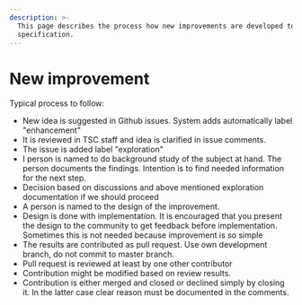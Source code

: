 ```yaml
---
description: >-
  This page describes the process how new improvements are developed to the
  specification.
---
```


# New improvement

Typical process to follow:

* New idea is suggested in Github issues. System adds automatically label "enhancement"
* It is reviewed in TSC staff and idea is clarified in issue comments.&#x20;
* The issue is added label "exploration"&#x20;
* I person is named to do background study of the subject at hand. The person documents the findings. Intention is to find needed information for the next step.
* Decision based on discussions and above mentioned exploration documentation if we should proceed
* A person is named to the design of the improvement.&#x20;
* Design is done with implementation. It is encouraged that you present the design to the community to get feedback before implementation. Sometimes this is not needed because improvement is so simple
* The results are contributed as pull request. Use own development branch, do not commit to master branch.&#x20;
* Pull request is reviewed at least by one other contributor
* Contribution might be modified based on review results.&#x20;
* Contribution is either merged and closed or declined simply by closing it. In the latter case clear reason must be documented in the comments. &#x20;
